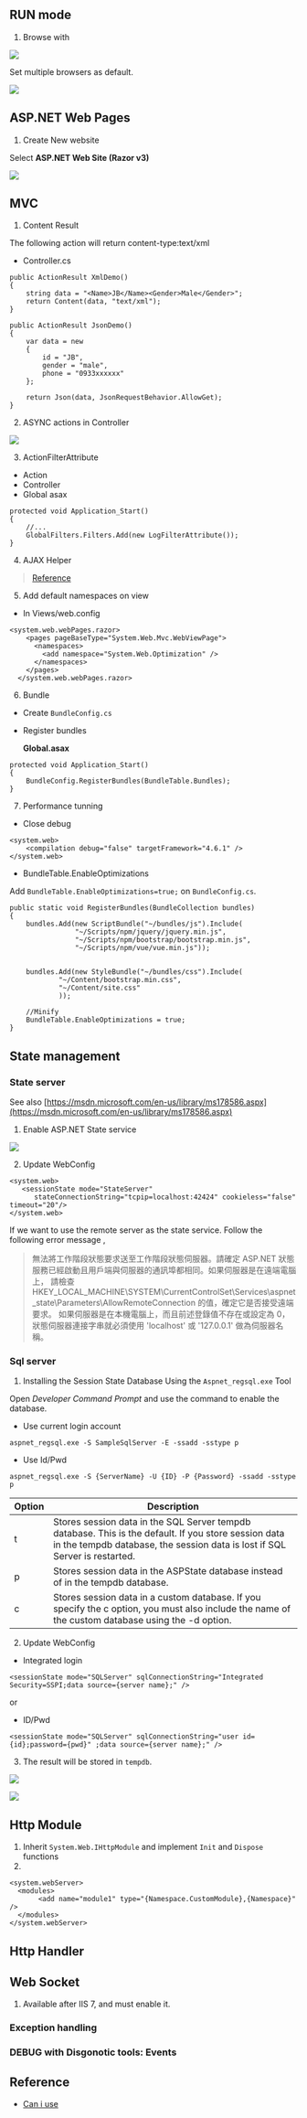 ## RUN mode

1. Browse with

![](assets\002.PNG)


Set multiple browsers as default.

![](assets\003.PNG)


## ASP.NET Web Pages 


1. Create New website

Select **ASP.NET Web Site (Razor v3)**

![](assets\001.PNG)




## MVC 

1. Content Result

The following action will return content-type:text/xml

* Controller.cs

```
public ActionResult XmlDemo()
{
    string data = "<Name>JB</Name><Gender>Male</Gender>";
    return Content(data, "text/xml");
}

public ActionResult JsonDemo()
{
    var data = new
    {
        id = "JB",
        gender = "male",
        phone = "0933xxxxxx"
    };

    return Json(data, JsonRequestBehavior.AllowGet);
}
```


2. ASYNC actions in Controller 

![](assets/004.PNG)



3. ActionFilterAttribute

* Action
* Controller
* Global asax

```
protected void Application_Start()
{
    //...
    GlobalFilters.Filters.Add(new LogFilterAttribute());
}
```



4. AJAX Helper


> [Reference](http://www.c-sharpcorner.com/article/Asp-Net-mvc-ajax-helper/)


5. Add default namespaces on view

* In Views/web.config

```
<system.web.webPages.razor>
    <pages pageBaseType="System.Web.Mvc.WebViewPage">
      <namespaces>
        <add namespace="System.Web.Optimization" />
      </namespaces>
    </pages>
  </system.web.webPages.razor>
```


6. Bundle

  * Create `BundleConfig.cs`

  * Register bundles
    
    **Global.asax**

```
protected void Application_Start()
{
    BundleConfig.RegisterBundles(BundleTable.Bundles);
}
```


7. Performance tunning

* Close debug

```
<system.web>
    <compilation debug="false" targetFramework="4.6.1" />
</system.web>
```

* BundleTable.EnableOptimizations

Add `BundleTable.EnableOptimizations=true;` on `BundleConfig.cs`.

```
public static void RegisterBundles(BundleCollection bundles)
{
    bundles.Add(new ScriptBundle("~/bundles/js").Include(
                "~/Scripts/npm/jquery/jquery.min.js",
                "~/Scripts/npm/bootstrap/bootstrap.min.js",
                "~/Scripts/npm/vue/vue.min.js"));


    bundles.Add(new StyleBundle("~/bundles/css").Include(
            "~/Content/bootstrap.min.css",
            "~/Content/site.css"
            ));

    //Minify
    BundleTable.EnableOptimizations = true;
}
```



## State management

### State server

See also [https://msdn.microsoft.com/en-us/library/ms178586.aspx](https://msdn.microsoft.com/en-us/library/ms178586.aspx)

1. Enable ASP.NET State service

![](assets/005.PNG)

2. Update WebConfig

```
<system.web>
   <sessionState mode="StateServer"
      stateConnectionString="tcpip=localhost:42424" cookieless="false" timeout="20"/>
</system.web>
```

If we want to use the remote server as the state service.
Follow the following error message ,

> 無法將工作階段狀態要求送至工作階段狀態伺服器。請確定 ASP.NET 狀態服務已經啟動且用戶端與伺服器的通訊埠都相同。如果伺服器是在遠端電腦上，
> 請檢查 HKEY_LOCAL_MACHINE\SYSTEM\CurrentControlSet\Services\aspnet_state\Parameters\AllowRemoteConnection 的值，確定它是否接受遠端要求。
> 如果伺服器是在本機電腦上，而且前述登錄值不存在或設定為 0，狀態伺服器連接字串就必須使用 'localhost' 或 '127.0.0.1' 做為伺服器名稱。


### Sql server


1. Installing the Session State Database Using the `Aspnet_regsql.exe` Tool

Open *Developer Command Prompt* and use the command to enable the database.

* Use current login account

```
aspnet_regsql.exe -S SampleSqlServer -E -ssadd -sstype p
```

* Use Id/Pwd

```
aspnet_regsql.exe -S {ServerName} -U {ID} -P {Password} -ssadd -sstype p
```

| Option | Description |
|---|---|
| t  | Stores session data in the SQL Server tempdb database. This is the default. If you store session data in the tempdb database, the session data is lost if SQL Server is restarted.  |
| p  | Stores session data in the ASPState database instead of in the tempdb database.  |
| c  | Stores session data in a custom database. If you specify the c option, you must also include the name of the custom database using the -d option.  |


2. Update WebConfig

* Integrated login

```
<sessionState mode="SQLServer" sqlConnectionString="Integrated Security=SSPI;data source={server name};" />
```

or 

* ID/Pwd

```
<sessionState mode="SQLServer" sqlConnectionString="user id={id};password={pwd}" ;data source={server name};" />
```


3. The result will be stored in `tempdb`.


![](assets/006.PNG)


![](assets/007.PNG)







## Http Module

1. Inherit `System.Web.IHttpModule` and implement `Init` and `Dispose` functions
2.

```
<system.webServer>
  <modules>
       <add name="module1" type="{Namespace.CustomModule},{Namespace}" />
  </modules>
</system.webServer>
```



## Http Handler



## Web Socket 

1. Available after IIS 7, and must enable it.



### Exception handling



### DEBUG with Disgonotic tools: Events



## Reference

* [Can i use](https://caniuse.com/)
